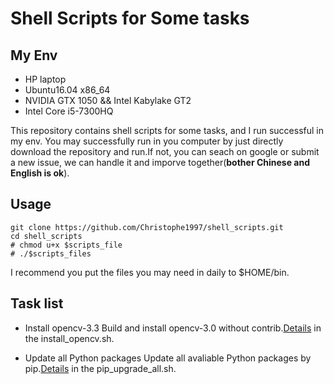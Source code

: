 # Shell Scripts for Some tasks #
## My Env
- HP laptop
- Ubuntu16.04 x86_64
- NVIDIA GTX 1050 && Intel Kabylake GT2 
- Intel Core i5-7300HQ

This repository contains shell scripts for some tasks, and I run successful in my env.
You may successfully run in you computer by just directly download the repository and 
run.If not, you can seach on google or submit a new issue, we can handle it and imporve 
together(__bother Chinese and English is ok__).

## Usage
    git clone https://github.com/Christophe1997/shell_scripts.git
    cd shell_scripts
    # chmod u+x $scripts_file
    # ./$scripts_files
I recommend you put the files you may need in daily to $HOME/bin.

## Task list
- Install opencv-3.3
    Build and install opencv-3.0 without contrib.[Details][1] in the install_opencv.sh.

- Update all Python packages
    Update all avaliable Python packages by pip.[Details][2] in the pip\_upgrade\_all.sh.

[1]: https://github.com/Christophe1997/shell_scripts/blob/master/install_opencv.sh
[2]: https://github.com/Christophe1997/shell_scripts/blob/master/pip_upgrade_all.sh
